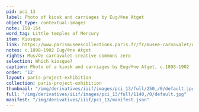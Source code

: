 ```yaml
---
pid: pci_13
label: Photo of kiosk and carriages by Eug√®ne Atget
object_type: contextual-images
note: 150-154
word_tag: Little temples of Mercury
item: Kiosque
link: https://www.parismuseescollections.paris.fr/fr/musee-carnavalet/oeuvres/kiosque-et-fiacres-paris
notes: c.1898-1902 Eug√®ne Atget
rights: Mus√©e carnavalet creative commons zero
selection: Which kiosque?
caption: Photo of a kiosk and carriages by Eug√®ne Atget, c.1898-1902
order: '12'
layout: paris-project-exhibition
collection: paris-project-exhibition
thumbnail: "/img/derivatives/iiif/images/pci_13/full/250,/0/default.jpg"
full: "/img/derivatives/iiif/images/pci_13/full/1140,/0/default.jpg"
manifest: "/img/derivatives/iiif/pci_13/manifest.json"
---
```


